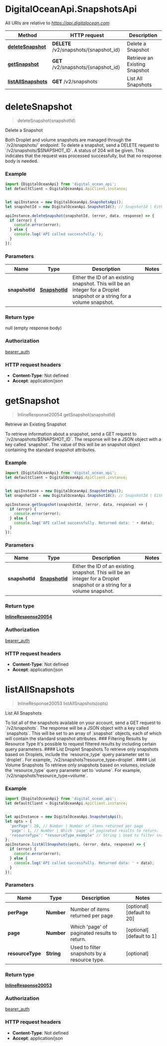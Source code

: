 # DigitalOceanApi.SnapshotsApi

All URIs are relative to *https://api.digitalocean.com*

Method | HTTP request | Description
------------- | ------------- | -------------
[**deleteSnapshot**](SnapshotsApi.md#deleteSnapshot) | **DELETE** /v2/snapshots/{snapshot_id} | Delete a Snapshot
[**getSnapshot**](SnapshotsApi.md#getSnapshot) | **GET** /v2/snapshots/{snapshot_id} | Retrieve an Existing Snapshot
[**listAllSnapshots**](SnapshotsApi.md#listAllSnapshots) | **GET** /v2/snapshots | List All Snapshots

<a name="deleteSnapshot"></a>
# **deleteSnapshot**
> deleteSnapshot(snapshotId)

Delete a Snapshot

Both Droplet and volume snapshots are managed through the &#x60;/v2/snapshots/&#x60; endpoint. To delete a snapshot, send a DELETE request to &#x60;/v2/snapshots/$SNAPSHOT_ID&#x60;.  A status of 204 will be given. This indicates that the request was processed successfully, but that no response body is needed. 

### Example
```javascript
import {DigitalOceanApi} from 'digital_ocean_api';
let defaultClient = DigitalOceanApi.ApiClient.instance;


let apiInstance = new DigitalOceanApi.SnapshotsApi();
let snapshotId = new DigitalOceanApi.SnapshotId(); // SnapshotId | Either the ID of an existing snapshot. This will be an integer for a Droplet snapshot or a string for a volume snapshot.

apiInstance.deleteSnapshot(snapshotId, (error, data, response) => {
  if (error) {
    console.error(error);
  } else {
    console.log('API called successfully.');
  }
});
```

### Parameters

Name | Type | Description  | Notes
------------- | ------------- | ------------- | -------------
 **snapshotId** | [**SnapshotId**](.md)| Either the ID of an existing snapshot. This will be an integer for a Droplet snapshot or a string for a volume snapshot. | 

### Return type

null (empty response body)

### Authorization

[bearer_auth](../README.md#bearer_auth)

### HTTP request headers

 - **Content-Type**: Not defined
 - **Accept**: application/json

<a name="getSnapshot"></a>
# **getSnapshot**
> InlineResponse20054 getSnapshot(snapshotId)

Retrieve an Existing Snapshot

To retrieve information about a snapshot, send a GET request to &#x60;/v2/snapshots/$SNAPSHOT_ID&#x60;.  The response will be a JSON object with a key called &#x60;snapshot&#x60;. The value of this will be an snapshot object containing the standard snapshot attributes. 

### Example
```javascript
import {DigitalOceanApi} from 'digital_ocean_api';
let defaultClient = DigitalOceanApi.ApiClient.instance;


let apiInstance = new DigitalOceanApi.SnapshotsApi();
let snapshotId = new DigitalOceanApi.SnapshotId(); // SnapshotId | Either the ID of an existing snapshot. This will be an integer for a Droplet snapshot or a string for a volume snapshot.

apiInstance.getSnapshot(snapshotId, (error, data, response) => {
  if (error) {
    console.error(error);
  } else {
    console.log('API called successfully. Returned data: ' + data);
  }
});
```

### Parameters

Name | Type | Description  | Notes
------------- | ------------- | ------------- | -------------
 **snapshotId** | [**SnapshotId**](.md)| Either the ID of an existing snapshot. This will be an integer for a Droplet snapshot or a string for a volume snapshot. | 

### Return type

[**InlineResponse20054**](InlineResponse20054.md)

### Authorization

[bearer_auth](../README.md#bearer_auth)

### HTTP request headers

 - **Content-Type**: Not defined
 - **Accept**: application/json

<a name="listAllSnapshots"></a>
# **listAllSnapshots**
> InlineResponse20053 listAllSnapshots(opts)

List All Snapshots

To list all of the snapshots available on your account, send a GET request to &#x60;/v2/snapshots&#x60;.  The response will be a JSON object with a key called &#x60;snapshots&#x60;. This will be set to an array of &#x60;snapshot&#x60; objects, each of which will contain the standard snapshot attributes.  ### Filtering Results by Resource Type  It&#x27;s possible to request filtered results by including certain query parameters.  #### List Droplet Snapshots  To retrieve only snapshots based on Droplets, include the &#x60;resource_type&#x60; query parameter set to &#x60;droplet&#x60;. For example, &#x60;/v2/snapshots?resource_type&#x3D;droplet&#x60;.  #### List Volume Snapshots  To retrieve only snapshots based on volumes, include the &#x60;resource_type&#x60; query parameter set to &#x60;volume&#x60;. For example, &#x60;/v2/snapshots?resource_type&#x3D;volume&#x60;. 

### Example
```javascript
import {DigitalOceanApi} from 'digital_ocean_api';
let defaultClient = DigitalOceanApi.ApiClient.instance;


let apiInstance = new DigitalOceanApi.SnapshotsApi();
let opts = { 
  'perPage': 20, // Number | Number of items returned per page
  'page': 1, // Number | Which 'page' of paginated results to return.
  'resourceType': "resourceType_example" // String | Used to filter snapshots by a resource type.
};
apiInstance.listAllSnapshots(opts, (error, data, response) => {
  if (error) {
    console.error(error);
  } else {
    console.log('API called successfully. Returned data: ' + data);
  }
});
```

### Parameters

Name | Type | Description  | Notes
------------- | ------------- | ------------- | -------------
 **perPage** | **Number**| Number of items returned per page | [optional] [default to 20]
 **page** | **Number**| Which &#x27;page&#x27; of paginated results to return. | [optional] [default to 1]
 **resourceType** | **String**| Used to filter snapshots by a resource type. | [optional] 

### Return type

[**InlineResponse20053**](InlineResponse20053.md)

### Authorization

[bearer_auth](../README.md#bearer_auth)

### HTTP request headers

 - **Content-Type**: Not defined
 - **Accept**: application/json

